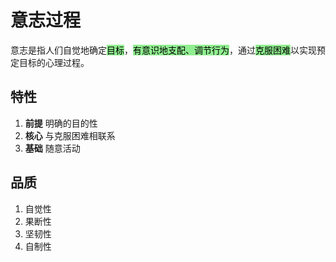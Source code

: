 # 意志过程

<!-- !define/意志,意志过程! -->
意志是指人们自觉地确定<mark style="background-color:lightgreen;">目标</mark>，<mark style="background-color:lightgreen;">有意识地支配、调节行为</mark>，通过<mark style="background-color:lightgreen;">克服困难</mark>以实现预定目标的心理过程。
<!-- !END/define! -->

## 特性

<!-- !char/意志，意志过程! -->
1. **前提** 明确的目的性
2. **核心** 与克服困难相联系
3. **基础** 随意活动
<!-- !END/char! -->

## 品质

1. 自觉性
2. 果断性
3. 坚韧性
4. 自制性
